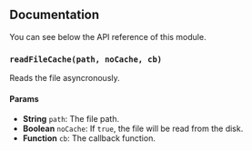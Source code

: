 ## Documentation

You can see below the API reference of this module.

### `readFileCache(path, noCache, cb)`
Reads the file asyncronously.

#### Params
- **String** `path`: The file path.
- **Boolean** `noCache`: If `true`, the file will be read from the disk.
- **Function** `cb`: The callback function.

